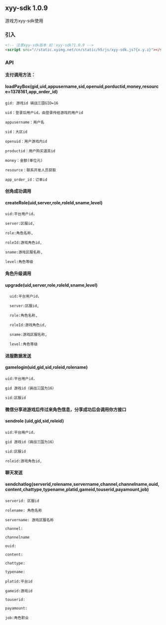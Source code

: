 ## xyy-sdk 1.0.9

游戏方xyy-sdk使用

### 引入
```html
<!-- 注意xyy-sdk版本 如：xyy-sdk?1.0.9 -->
<script src="//static.xyimg.net/cn/static/h5/js/xyy-sdk.js?{x.y.z}"></script>
```
### API

#### 支付调用方法：

#### loadPayBox(gid,uid,appusername,sid,openuid,porductid,money,resource=1378161,app_order_id)

    gid: 游戏id 骑战三国GID=16

    uid：登录后用户id，由登录传给游戏的用户id

    appusername：用户名

    sid：大区id

    openuid：用户游戏内id

    productid：用户购买道具id

    money：金额(单位元)

    resource：联系开发人员获取

    app_order_id：订单id

#### 创角成功调用

#### createRole(uid,server,role,roleId,sname,level)

    uid:平台用户id，

    server:区服id,

    role:角色名称,

    roleId:游戏角色id,

    sname:游戏区服名称,

    level:角色等级

#### 角色升级调用

#### upgrade(uid,server,role,roleId,sname,level)

      uid:平台用户id，

      server:区服id,

      role:角色名称,

      roleId:游戏角色id,

      sname:游戏区服名称,

      level:角色等级

#### 进服数据发送

#### gamelogin(uid,gid,sid,roleid,rolename)

    uid:平台用户id，

    gid 游戏id（骑战三国为16）

    sid:区服id

#### 微信分享进游戏后传过来角色信息，分享成功后会调用你方接口

#### sendrole (uid,gid,sid,roleid) 

    uid:平台用户id，

    gid 游戏id（骑战三国为16）

    sid:区服id

    roleid:游戏角色id,

#### 聊天发送

#### sendchatlog(serverid,rolename,servername,channel,channelname,ouid,content,chattype,typename,platid,gameid,touserid,payamount,job)

    serverid: 区服id

    rolename: 角色名称

    servername: 游戏区服名称

    channel: 

    channelname

    ouid:

    content:

    chattype:

    typename:

    platid:平台id

    gameid:游戏id

    touserid:

    payamount:

    job:角色职业




